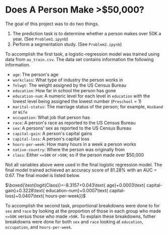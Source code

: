 # Does A Person Make >$50,000?

The goal of this project was to do two things.

1. The prediction task is to determine whether a person makes over 50K a year. (See `Problem1.ipynb`)
2. Perform a segmentation study. (See `Problem2.ipynb`)

To accomplish the first task, a logistic-regression model was trained using data from `au_train.csv`. The data set contains information the following information.

- `age`: The person's age
- `workclass`: What type of industry the person works in
- `fnlwgt`: The weight assigned by the US Census Bureau
- `education`: How far in school the person has gone
- `education-num`: A numeric level for each level in `education` with the lowest level being assigned the lowest number (`Preschool` = 1)
- `marital-status`: The marriage status of the person; for example, `Husband` or `Wife`
- `occupation`: What job that person has
- `race`: A person's race as reported to the US Census Bureau
- `sex`: A persons' sex as reported to the US Census Bureau
- `capital-gain`: A person's capital gains
- `capital-loss`: A person's capital loss
- `hours-per-week`: How many hours in a week a person works
- `native-country`: Where the person was originally from
- `class`: Either `<=50K` or `>50K`; so if the person made over $50,000

Not all variables above were used in the final logistic regression model. The final model trained achieved an accuracy score of 81.28% with an AUC = 0.67. The final model is listed below.

$\boxed{\text{logit(Class)}=-8.3157+0.043\text{ age}+0.0003\text{ capital-gain}+0.3228\text{ education-num}+0.0007\text{ capital-loss}+0.0407\text{ hours-per-week}}$

To accomplish the second task, proportional breakdowns were done to for `sex` and `race` by looking at the proportion of those in each group who made `<=50K` versus those who made `>50K`. To explain these breakdowns, futher breakdowns were done for both `sex` and `race` looking at `education`, `occupation`, and `hours-per-week`.
